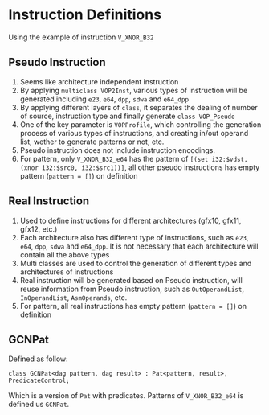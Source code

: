 # Instruction Definitions

Using the example of instruction `V_XNOR_B32`

## Pseudo Instruction

1. Seems like architecture independent instruction
2. By applying `multiclass VOP2Inst`, various types of instruction will be generated including `e23`, `e64`, `dpp`, `sdwa` and `e64_dpp`
3. By applying different layers of `class`, it separates the dealing of number of source, instruction type and finally generate `class VOP_Pseudo`
4. One of the key parameter is `VOPProfile`, which controlling the generation process of various types of instructions, and creating in/out operand list, wether to generate patterns or not, etc.
5. Pseudo instruction does not include instruction encodings.
6. For pattern, only `V_XNOR_B32_e64` has the pattern of `[(set i32:$vdst, (xnor i32:$src0, i32:$src1))]`, all other pseudo instructions has empty pattern (`pattern = []`) on definition

## Real Instruction

1. Used to define instructions for different architectures (gfx10, gfx11, gfx12, etc.)
2. Each architecture also has different type of instructions, such as `e23`, `e64`, `dpp`, `sdwa` and `e64_dpp`. It is not necessary that each architecture will contain all the above types
3. Multi classes are used to control the generation of different types and architectures of instructions
4. Real instruction will be generated based on Pseudo instruction, will reuse information from Pseudo instruction, such as `OutOperandList`, `InOperandList`, `AsmOperands`, etc.
5. For pattern, all real instructions has empty pattern (`pattern = []`) on definition

## GCNPat

Defined as follow:

```tablegen
class GCNPat<dag pattern, dag result> : Pat<pattern, result>, PredicateControl;
```

Which is a version of `Pat` with predicates. Patterns of `V_XNOR_B32_e64` is defined us `GCNPat`.
